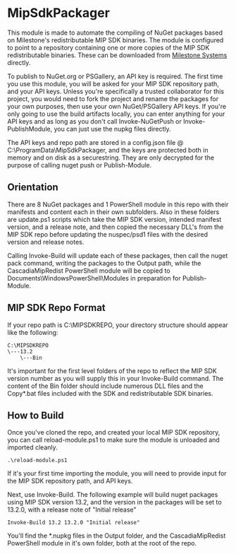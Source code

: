 # MipSdkPackager
This module is made to automate the compiling of NuGet packages based on Milestone's redistributable MIP SDK binaries. The module is configured to point to a repository containing one or more copies of the MIP SDK redistributable binaries. These can be downloaded from [Milestone Systems](https://www.milestonesys.com/community/developer-tools/sdk/) directly.

To publish to NuGet.org or PSGallery, an API key is required. The first time you use this module, you will be asked for your MIP SDK repository path, and your API keys. Unless you're specifically a trusted collaborator for this project, you would need to fork the project and rename the packages for your own purposes, then use your own NuGet/PSGallery API keys. If you're only going to use the build artifacts locally, you can enter anything for your API keys and as long as you don't call Invoke-NuGetPush or Invoke-PublishModule, you can just use the nupkg files directly.

The API keys and repo path are stored in a config.json file @ C:\ProgramData\MipSdkPackager, and the keys are protected both in memory and on disk as a securestring. They are only decrypted for the purpose of calling nuget push or Publish-Module.

## Orientation
There are 8 NuGet packages and 1 PowerShell module in this repo with their manifests and content each in their own subfolders. Also in these folders are update.ps1 scripts which take the MIP SDK version, intended manifest version, and a release note, and then copied the necessary DLL's from the MIP SDK repo before updating the nuspec/psd1 files with the desired version and release notes.

Calling Invoke-Build will update each of these packages, then call the nuget pack command, writing the packages to the Output path, while the CascadiaMipRedist PowerShell module will be copied to Documents\WindowsPowerShell\Modules in preparation for Publish-Module.

## MIP SDK Repo Format
If your repo path is C:\MIPSDKREPO, your directory structure should appear like the following:

```
C:\MIPSDKREPO
\---13.2
    \---Bin
```
It's important for the first level folders of the repo to reflect the MIP SDK version number as you will supply this in your Invoke-Build command. The content of the Bin folder should include numerous DLL files and the Copy*.bat files included with the SDK and redistributable SDK binaries.

## How to Build
Once you've cloned the repo, and created your local MIP SDK repository, you can call reload-module.ps1 to make sure the module is unloaded and imported cleanly.

```
.\reload-module.ps1
```

If it's your first time importing the module, you will need to provide input for the MIP SDK repository path, and API keys.

Next, use Invoke-Build. The following example will build nuget packages using MIP SDK version 13.2, and the version in the packages will be set to 13.2.0, with a release note of "Initial release"

```
Invoke-Build 13.2 13.2.0 "Initial release"
```

You'll find the \*.nupkg files in the Output folder, and the CascadiaMipRedist PowerShell module in it's own folder, both at the root of the repo.
